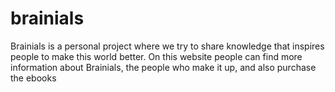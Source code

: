 # brainials
Brainials is a personal project where we try to share knowledge that inspires people to make this world better. On this website people can find more information about Brainials, the people who make it up, and also purchase the ebooks
